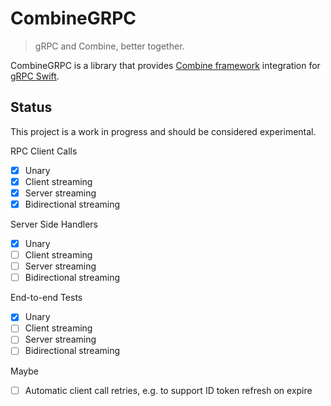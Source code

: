 # CombineGRPC

> gRPC and Combine, better together.

CombineGRPC is a library that provides [Combine framework](https://developer.apple.com/documentation/combine) integration for [gRPC Swift](https://github.com/grpc/grpc-swift).

## Status

This project is a work in progress and should be considered experimental.

RPC Client Calls

- [x] Unary
- [x] Client streaming
- [x] Server streaming
- [x] Bidirectional streaming

Server Side Handlers

- [x] Unary
- [ ] Client streaming
- [ ] Server streaming
- [ ] Bidirectional streaming

End-to-end Tests

- [x] Unary
- [ ] Client streaming
- [ ] Server streaming
- [ ] Bidirectional streaming

Maybe

- [ ] Automatic client call retries, e.g. to support ID token refresh on expire

